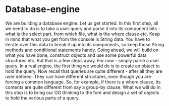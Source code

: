 # Database-engine
We are building a database engine. Let us get started. In this first step, all we need to do is to take a user query and parse it into its component bits - what is the select part, from which file, what is the where clause etc. Keep in mind that what you get from the console is String data. You have to iterate over this data to break it up into its components, so keep those String methods and conditional statements handy. Going ahead, we will build on what you have done, construct objects and use some powerful data structures etc. But that is a few steps away. For now - simply parse a user query. In a real engine, the first thing we would do is to create an object to hold the query. Now recall that queries are quite different - after all they are user defined. They can have different structures, even though you are forcing a common language. So, for example, if there is a where clause, its contents are quite different from say a group-by clause. What we will do in this step is to bring our OO thinking to the fore and design a set of objects to hold the various parts of a query.
